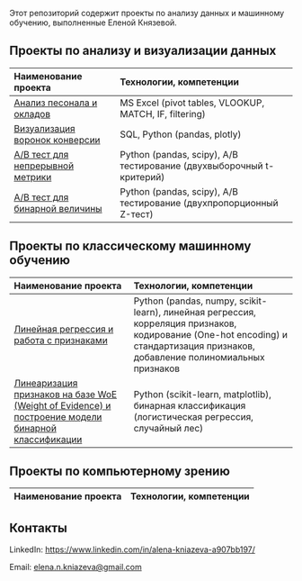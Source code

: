 Этот репозиторий содержит проекты по анализу данных и машинному обучению, выполненные Еленой Князевой.

## Проекты по анализу и визуализации данных

| Наименование проекта          | Технологии, компетенции    |
| :---                          | :---          |
| [Анализ песонала и окладов](https://github.com/ElenaNKn/portfolio_rus/blob/master/project_excel/description.md)  | MS Excel (pivot tables, VLOOKUP, MATCH, IF, filtering)      |
| [Визуализация воронок конверсии](https://github.com/ElenaNKn/portfolio_rus/tree/master/project_sql_plotly/description.md)  | SQL, Python (pandas, plotly)    |
| [A/B тест для непрерывной метрики](https://github.com/ElenaNKn/portfolio_rus/tree/master/project_ab_test_continuous_metrics/description.md)  | Python (pandas, scipy), A/B тестирование (двухвыборочный t-критерий)    |
| [A/B тест для бинарной величины](https://github.com/ElenaNKn/portfolio_rus/tree/master/project_ab_test_bernoulli_variable/description.md)  | Python (pandas, scipy), A/B тестирование (двухпропорционный Z-тест)    |

## Проекты по классическому машинному обучению

| Наименование проекта          | Технологии, компетенции    |
| :---                          | :---          |
| [Линейная регрессия и работа с признаками](https://github.com/ElenaNKn/portfolio_rus/blob/master/project_linear_regression/description.md)  | Python (pandas, numpy, scikit-learn), линейная регрессия, корреляция признаков, кодирование (One-hot encoding) и стандартизация признаков, добавление полиномиальных признаков    |
| [Линеаризация признаков на базе WoE (Weight of Evidence) и построение модели бинарной классификации](https://github.com/ElenaNKn/portfolio_rus/blob/master/project_features_linearization_woe/description.md)  | Python (scikit-learn, matplotlib), бинарная классификация (логистическая регрессия, случайный лес)      |

## Проекты по компьютерному зрению

| Наименование проекта          | Технологии, компетенции    |
| :---                          | :---          |


## Контакты

LinkedIn: https://www.linkedin.com/in/alena-kniazeva-a907bb197/ 

Email: elena.n.kniazeva@gmail.com